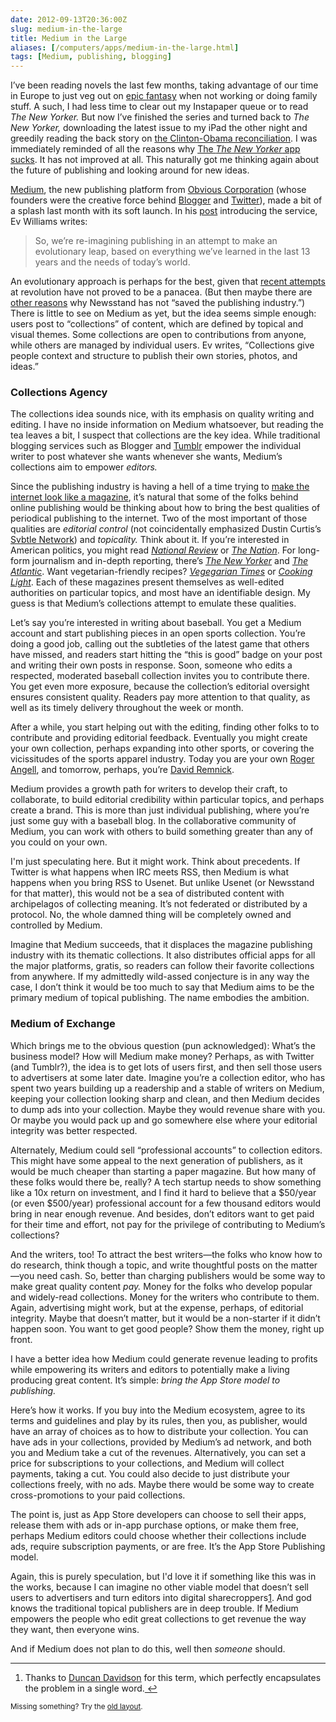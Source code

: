 ```yaml
--- 
date: 2012-09-13T20:36:00Z
slug: medium-in-the-large
title: Medium in the Large
aliases: [/computers/apps/medium-in-the-large.html]
tags: [Medium, publishing, blogging]
---
```


<p>I’ve been reading novels the last few months, taking advantage of our time in Europe to just veg out on <a href="http://en.wikipedia.org/wiki/A_Song_of_Ice_and_Fire">epic fantasy</a> when not working or doing family stuff. A such, I had less time to clear out my Instapaper queue or to read <em>The New Yorker.</em> But now I’ve finished the series and turned back to <em>The New Yorker,</em> downloading the latest issue to my iPad the other night and greedily reading the back story on <a href="http://www.newyorker.com/reporting/2012/09/10/120910fa_fact_lizza">the Clinton-Obama reconciliation</a>. I was immediately reminded of all the reasons why <a href="http://www.justatheory.com/computers/apps/conde-nast-ipad.html">The <em>The New Yorker</em> app sucks</a>. It has not improved at all. This naturally got me thinking again about the future of publishing and looking around for new ideas.</p>

<p><a href="https://medium.com/">Medium</a>, the new publishing platform from <a href="http://obvious.com/">Obvious Corporation</a> (whose founders were the creative force behind <a href="http://blogger.com/">Blogger</a> and <a href="http://twitter.com/">Twitter</a>), made a bit of a splash last month with its soft launch. In his <a href="https://medium.com/p/9e53ca408c48">post</a> introducing the service, Ev Williams writes:</p>

<blockquote>
  <p>So, we’re re-imagining publishing in an attempt to make an evolutionary leap, based on everything we’ve learned in the last 13 years and the needs of today’s world.</p>
</blockquote>

<p>An evolutionary approach is perhaps for the best, given that <a href="http://www.apple.com/ipad/from-the-app-store/newsstand.html">recent attempts</a> at revolution have not proved to be a panacea. (But then maybe there are <a href="http://www.justatheory.com/computers/apps/conde-nast-ipad.html">other reasons</a> why Newsstand has not “saved the publishing industry.”) There is little to see on Medium as yet, but the idea seems simple enough: users post to “collections” of content, which are defined by topical and visual themes. Some collections are open to contributions from anyone, while others are managed by individual users. Ev writes, “Collections give people context and structure to publish their own stories, photos, and ideas.”</p>

<h3 id="collectionsagency">Collections Agency</h3>

<p>The collections idea sounds nice, with its emphasis on quality writing and editing. I have no inside information on Medium whatsoever, but reading the tea leaves a bit, I suspect that collections are the key idea. While traditional blogging services such as Blogger and <a href="http://tumblr.com/">Tumblr</a> empower the individual writer to post whatever she wants whenever she wants, Medium’s collections aim to empower <em>editors.</em></p>

<p>Since the publishing industry is having a hell of a time trying to <a href="http://www.ftrain.com/wwic.html" title="“The Web Is a Customer Service Medium” by Paul Ford">make the internet look like a magazine</a>, it’s natural that some of the folks behind online publishing would be thinking about how to bring the best qualities of periodical publishing to the internet. Two of the most important of those qualities are <em>editorial control</em> (not coincidentally emphasized Dustin Curtis’s <a href="https://svbtle.com/">Svbtle Network</a>) and <em>topicality.</em> Think about it. If you’re interested in American politics, you might read <a href="http://www.nationalreview.com/"><em>National Review</em></a> or <a href="http://www.thenation.com"><em>The Nation</em></a>. For long-form journalism and in-depth reporting, there’s <a href="http://www.newyorker.com/"><em>The New Yorker</em></a> and <a href="http://www.theatlantic.com/"><em>The Atlantic</em></a>. Want vegetarian-friendly recipes? <a href="http://www.vegetariantimes.com/"><em>Vegegarian Times</em></a> or <a href="http://www.cookinglight.com/"><em>Cooking Light</em></a>. Each of these magazines present themselves as well-edited authorities on particular topics, and most have an identifiable design. My guess is that Medium’s collections attempt to emulate these qualities.</p>

<p>Let’s say you’re interested in writing about baseball. You get a Medium account and start publishing pieces in an open sports collection. You’re doing a good job, calling out the subtleties of the latest game that others have missed, and readers start hitting the “this is good” badge on your post and writing their own posts in response. Soon, someone who edits a respected, moderated baseball collection invites you to contribute there. You get even more exposure, because the collection’s editorial oversight ensures consistent quality. Readers pay more attention to that quality, as well as its timely delivery throughout the week or month.</p>

<p>After a while, you start helping out with the editing, finding other folks to to contribute and providing editorial feedback. Eventually you might create your own collection, perhaps expanding into other sports, or covering the vicissitudes of the sports apparel industry. Today you are your own <a href="http://en.wikipedia.org/wiki/Roger_Angell">Roger Angell</a>, and tomorrow, perhaps, you’re <a href="http://en.wikipedia.org/wiki/David_Remnick">David Remnick</a>.</p>

<p>Medium provides a growth path for writers to develop their craft, to collaborate, to build editorial credibility within particular topics, and perhaps create a brand. This is more than just individual publishing, where you’re just some guy with a baseball blog. In the collaborative community of Medium, you can work with others to build something greater than any of you could on your own.</p>

<p>I'm just speculating here. But it might work. Think about precedents. If Twitter is what happens when IRC meets RSS, then Medium is what happens when you bring RSS to Usenet. But unlike Usenet (or Newsstand for that matter), this would not be a sea of distributed content with archipelagos of collecting meaning. It’s not federated or distributed by a protocol. No, the whole damned thing will be completely owned and controlled by Medium.</p>

<p>Imagine that Medium succeeds, that it displaces the magazine publishing industry with its thematic collections. It also distributes official apps for all the major platforms, gratis, so readers can follow their favorite collections from anywhere. If my admittedly wild-assed conjecture is in any way the case, I don’t think it would be too much to say that Medium aims to be the primary medium of topical publishing. The name embodies the ambition.</p>

<h3 id="mediumofexchange">Medium of Exchange</h3>

<p>Which brings me to the obvious question (pun acknowledged): What’s the business model? How will Medium make money? Perhaps, as with Twitter (and Tumblr?), the idea is to get lots of users first, and then sell those users to advertisers at some later date. Imagine you’re a collection editor, who has spent two years building up a readership and a stable of writers on Medium, keeping your collection looking sharp and clean, and then Medium decides to dump ads into your collection. Maybe they would revenue share with you. Or maybe you would pack up and go somewhere else where your editorial integrity was better respected.</p>

<p>Alternately, Medium could sell “professional accounts” to collection editors. This might have some appeal to the next generation of publishers, as it would be much cheaper than starting a paper magazine. But how many of these folks would there be, really? A tech startup needs to show something like a 10x return on investment, and I find it hard to believe that a $50/year (or even $500/year) professional account for a few thousand editors would bring in near enough revenue. And besides, don’t editors want to get paid for their time and effort, not pay for the privilege of contributing to Medium’s collections?</p>

<p>And the writers, too! To attract the best writers—the folks who know how to do research, think though a topic, and write thoughtful posts on the matter—you need cash. So, better than charging publishers would be some way to make great quality content <em>pay.</em> Money for the folks who develop popular and widely-read collections. Money for the writers who contribute to them. Again, advertising might work, but at the expense, perhaps, of editorial integrity. Maybe that doesn’t matter, but it would be a non-starter if it didn’t happen soon. You want to get good people? Show them the money, right up front.</p>

<p>I have a better idea how Medium could generate revenue leading to profits while empowering its writers and editors to potentially make a living producing great content. It’s simple: <em>bring the App Store model to publishing.</em></p>

<p>Here’s how it works. If you buy into the Medium ecosystem, agree to its terms and guidelines and play by its rules, then you, as publisher, would have an array of choices as to how to distribute your collection. You can have ads in your collections, provided by Medium’s ad network, and both you and Medium take a cut of the revenues. Alternatively, you can set a price for subscriptions to your collections, and Medium will collect payments, taking a cut. You could also decide to just distribute your collections freely, with no ads. Maybe there would be some way to create cross-promotions to your paid collections.</p>

<p>The point is, just as App Store developers can choose to sell their apps, release them with ads or in-app purchase options, or make them free, perhaps Medium editors could choose whether their collections include ads, require subscription payments, or are free. It’s the App Store Publishing model.</p>

<p>Again, this is purely speculation, but I'd love it if something like this was in the works, because I can imagine no other viable model that doesn’t sell users to advertisers and turn editors into digital sharecroppers<a href="#fn:1" id="fnref:1" class="footnote">1</a>. And god knows the traditional topical publishers are in deep trouble. If Medium empowers the people who edit great collections to get revenue the way they want, then everyone wins.</p>

<p>And if Medium does not plan to do this, well then <em>someone</em> should.</p>

<div class="footnotes">
<hr />
<ol>

<li id="fn:1"><p>Thanks to <a href="http://duncandavidson.com/">Duncan Davidson</a> for this term, which perfectly encapsulates the problem in a single word.<a href="#fnref:1" class="reversefootnote">&#160;&#8617;</a></p></li>

</ol>
</div>

<p class="past"><small>Missing something? Try the <a rel="nofollow" href="http://past.justatheory.com/computers/apps/medium-in-the-large.html">old layout</a>.</small></p>


